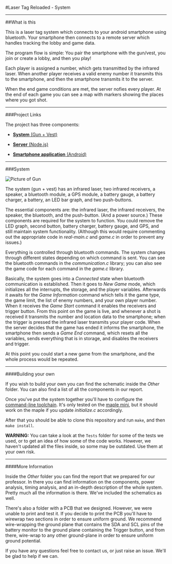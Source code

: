 #Laser Tag Reloaded - System

---

##What is this

This is a laser tag system which connects to your android smartphone using bluetooth. Your smartphone then connects to a remote server which handles tracking the lobby and game data. 

The program flow is simple: You pair the smartphone with the gun/vest, you join or create a lobby, and then you play! 

Each player is assigned a number, which gets transmitted by the infrared laser. When another player receives a valid enemy number it transmits this to the smartphone, and then the smartphone transmits it to the server.

When the end game conditions are met, the server nofies every player. At the end of each game you can see a map with markers showing the places where you got shot. 

---

###Project Links

The project has three components: 

* [__System__ (Gun + Vest)](https://github.com/cesarandreu/laser_tag_reloaded)

* [__Server__ (Node.js) ](https://github.com/cesarandreu/laser_tag_nodejs)

* [ __Smartphone application__ (Android)](https://github.com/cesarandreu/laser_tag_android)

---

###System

![Picture of Gun](cesarandreu.github.com/laser_tag_reloaded/Other/Gun_Image.jpg)

The system (gun + vest) has an infrared laser, two infrared receivers, a speaker, a bluetooth module, a GPS module, a battery gauge, a battery charger, a battery, an LED bar graph, and two push-buttons. 

The essential components are: the infrared laser, the infrared receivers, the speaker, the bluetooth, and the push-button. (And a power source.) These components are required for the system to function. You could remove the LED graph, second button, battery charger, battery gauge, and GPS, and still maintain system functionality. (Although this would require commenting out the appropriate code in _real-main.c_ and _game.c_ in order to prevent any issues.)

Everything is controlled through bluetooth commands. The system changes through different states depending on which command is sent. You can see the bluetooth commands in the _communication.c_ library; you can also see the game code for each command in the _game.c_ library. 

Basically, the system goes into a _Connected_ state when bluetooth communication is established. Then it goes to _New Game_ mode, which initializes all the interrupts, the storage, and the player variables. Afterwards it awaits for the _Game Information_ command which tells it the game type, the game limit, the list of enemy numbers, and your own player number. When it receives the _Game Start_ command it enables the receivers and trigger button. From this point on the game is live, and whenever a shot is received it transmits the number and location data to the smartphone; when the trigger is pressed the infrared laser transmits your player code. When the server decides that the game has ended it informs the smartphone, the smartphone then sends a _Game End_ command, which resets all the variables, sends everything that is in storage, and disables the receivers and trigger. 

At this point you could start a new game from the smartphone, and the whole process would be repeated.

---

####Building your own

If you wish to build your own you can find the schematic inside the _Other_ folder. You can also find a list of all the components in our report.

Once you've put the system together you'll have to configure the [command-line toolchain](http://leaflabs.com/docs/unix-toolchain.html). It's only tested on the [maple mini](http://leaflabs.com/docs/hardware/maple-mini.html), but it should work on the maple if you update _initialize.c_ accordingly. 

After that you should be able to clone this repository and run `make`, and then `make install`. 

__WARNING:__ You can take a look at the `Tests` folder for some of the tests we used, or to get an idea of how some of the code works. However, we haven't updated all the files inside, so some may be outdated. Use them at your own risk.

---

####More Information

Inside the _Other_ folder you can find the report that we prepared for our professor. In there you can find information on the components, power analysis, timing analysis, and an in-depth description of the whole system. Pretty much all the information is there. We've included the schematics as well.

There's also a folder with a PCB that we designed. However, we were unable to print and test it. If you decide to print the PCB you'll have to wirewrap two sections in order to ensure uniform ground. We recommend wire-wrapping the ground plane that contains the SDA and SCL pins of the battery monitor to the ground plane containing the Trigger button, and from there, wire-wrap to any other ground-plane in order to ensure uniform ground potential.


If you have any questions feel free to contact us, or just raise an issue. We'll be glad to help if we can. 